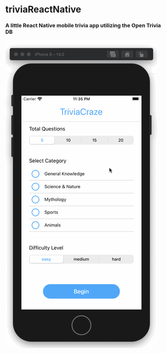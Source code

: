 # triviaReactNative

### A little React Native mobile trivia app utilizing the Open Trivia DB

![Example demo](src/assets/trivia-react-native-demo.gif)
